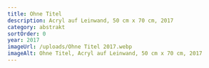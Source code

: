 ```yaml
---
title: Ohne Titel
description: Acryl auf Leinwand, 50 cm x 70 cm, 2017
category: abstrakt
sortOrder: 0
year: 2017
imageUrl: /uploads/Ohne Titel 2017.webp
imageAlt: Ohne Titel, Acryl auf Leinwand, 50 cm x 70 cm, 2017
---
```

